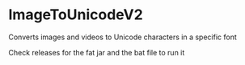 # ImageToUnicodeV2
Converts images and videos to Unicode characters in a specific font

Check releases for the fat jar and the bat file to run it 
